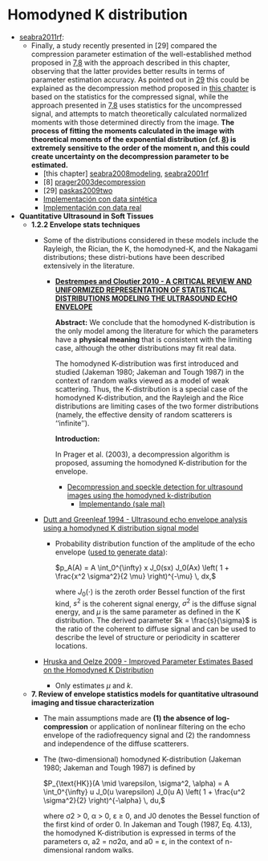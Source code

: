 # Homodyned K distribution
- [seabra2011rf](/papers/seabra2008modeling.pdf):
    - Finally, a study recently presented in [29] compared the compression parameter estimation of the well-established method proposed in [7,8](/papers/Homodyned%20K/prager2003decompression.pdf) with the approach described in this chapter, observing that the latter provides better results in terms of parameter estimation accuracy. As pointed out in [29](/papers/Homodyned%20K/paskas2009two.pdf) this could be explained as the decompression method proposed in [this chapter](/papers/seabra2008modeling.pdf) is based on the statistics for the compressed signal, while the approach presented in [7,8](/papers/Homodyned%20K/prager2003decompression.pdf) uses statistics for the uncompressed signal, and attempts to match theoretically calculated normalized moments with those determined directly from the image. **The process of fitting the moments calculated in the image with theoretical moments of the exponential distribution (cf. [8](/papers/Homodyned%20K/prager2003decompression.pdf)) is extremely sensitive to the order of the moment n, and this could create uncertainty on the decompression parameter to be estimated.**
        - [this chapter] [seabra2008modeling](/papers/seabra2008modeling.pdf), [seabra2001rf](/papers/seabra2011rf.pdf)
        - [8] [prager2003decompression](/papers/Homodyned%20K/prager2003decompression.pdf)
        - [29] [paskas2009two](/papers/Homodyned%20K/paskas2009two.pdf)
        - [Implementación con data sintética](../code/estimacion_seabra_data_generada.ipynb)
        - [Implementación con data real](../code/estimacion_seabra_data_real.ipynb)
- **Quantitative Ultrasound in Soft Tissues**
    - **1.2.2 Envelope stats techniques**
        - Some of the distributions considered in these models include the Rayleigh, the Rician, the K, the homodyned-K, and the Nakagami distributions; these distri-butions have been described extensively in the literature.
            - [**Destrempes and Cloutier 2010 - A CRITICAL REVIEW AND UNIFORMIZED REPRESENTATION OF STATISTICAL DISTRIBUTIONS MODELING THE ULTRASOUND ECHO ENVELOPE**](/papers/Homodyned%20K/destrempes2010critical.pdf)
                
                **Abstract:** We conclude that the homodyned K-distribution is the only model among the literature for which the parameters have a **physical meaning** that is consistent with the limiting case, although the other distributions may fit real data.
                
                The homodyned K-distribution was first introduced and studied (Jakeman 1980; Jakeman and Tough 1987) in the context of random walks viewed as a model of weak scattering. Thus, the K-distribution is a special case of the homodyned K-distribution, and the Rayleigh and the Rice distributions are limiting cases of the two former distributions (namely, the effective density of random scatterers is ‘‘infinite’’).
                
                **Introduction:**
                
                In Prager et al. (2003), a decompression algorithm is proposed, assuming the homodyned K-distribution for the envelope.
                
                - [Decompression and speckle detection for ultrasound images using the homodyned k-distribution](/papers/Homodyned%20K/prager2003decompression.pdf)
                    - [Implementando (sale mal)](../code/estimacion_prager_data_generada.ipynb)
        - [Dutt and Greenleaf 1994 - Ultrasound echo envelope analysis using a homodyned K distribution signal model](/papers/Homodyned%20K/dutt1994ultrasound.pdf)
            - Probability distribution function of the amplitude of the echo envelope ([used to generate data](../code/hom_k_dist_gen.m)):
                
                $p_A(A) = A \int_0^{\infty} x J_0(sx) J_0(Ax) \left( 1 + \frac{x^2 \sigma^2}{2 \mu} \right)^{-\mu} \, dx,$

                where $J_0(\cdot)$ is the zeroth order Bessel function of the first kind, $s^2$ is the coherent signal energy, $\sigma^2$ is the diffuse signal energy, and $\mu$ is the same parameter as defined in the K distribution. The derived parameter $k = \frac{s}{\sigma}$ is the ratio of the coherent to diffuse signal and can be used to describe the level of structure or periodicity in scatterer locations.

        - [Hruska and Oelze 2009 - Improved Parameter Estimates Based on the Homodyned K Distribution](/papers/Homodyned%20K/hruska2009improved.pdf)
            - Only estimates $\mu$ and $k$.
    - **7. Review of envelope statistics models for quantitative ultrasound imaging and tissue characterization**
        - The main assumptions made are **(1) the absence of log-compression** or application of nonlinear filtering on the echo envelope of the radiofrequency signal and (2) the randomness and independence of the diffuse scatterers.
        - The (two-dimensional) homodyned K-distribution (Jakeman 1980; Jakeman and Tough 1987) is defined by
            
            $P_{\text{HK}}(A \mid \varepsilon, \sigma^2, \alpha) = A \int_0^{\infty} u J_0(u \varepsilon) J_0(u A) \left( 1 + \frac{u^2 \sigma^2}{2} \right)^{-\alpha} \, du,$
          
          where σ2 > 0, α > 0, ε ≥ 0, and J0 denotes the Bessel function of the first kind of order 0. In Jakeman and Tough (1987, Eq. 4.13), the homodyned K-distribution is expressed in terms of the parameters α, a2 = nσ2α, and a0 = ε, in the context of n-dimensional random walks.